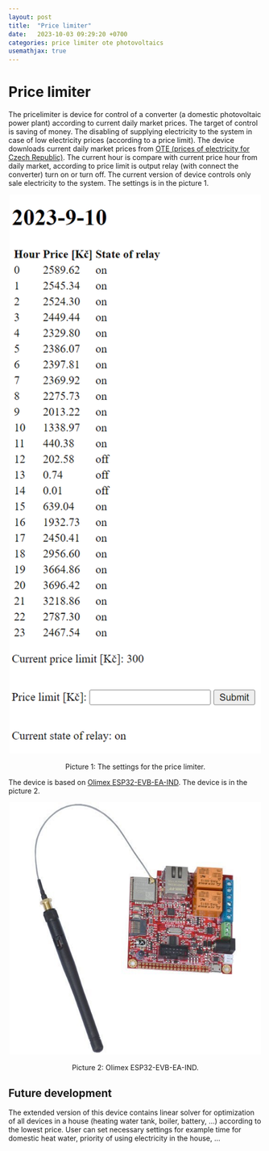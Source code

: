 ```yaml
---
layout: post
title:  "Price limiter"
date:   2023-10-03 09:29:20 +0700
categories: price limiter ote photovoltaics
usemathjax: true
---
```


# Price limiter

The pricelimiter is device for control of a converter (a domestic photovoltaic power plant) according to current daily market prices. The target of control is saving of money. The disabling of supplying electricity to the system in case of low electricity prices (according to a price limit). The device downloads current daily market prices from [OTE (prices of electricity for Czech Republic)](https://www.ote-cr.cz/cs/kratkodobe-trhy/elektrina/denni-trh). The current hour is compare with current price hour from daily market, according to price limit is output relay (with connect the converter) turn on or turn off. The current version of device controls only sale electricity to the system. The settings is in the picture 1.

<p align="center">
<img src="/assets/img/posts/price-limiter/screenshot-price-limiter.png" width="500px" alt="The settings for the price limiter.">
</p>
<p align="center">
Picture 1: The settings for the price limiter.
</p>

The device is based on [Olimex ESP32-EVB-EA-IND](https://www.olimex.com/Products/IoT/ESP32/ESP32-EVB/open-source-hardware). The device is in the picture 2.

<p align="center">
<img src="/assets/img/posts/price-limiter/olimex-esp32-evb-ea.png" width="500px" alt="Olimex ESP32-EVB-EA-IND.">
</p>
<p align="center">
Picture 2: Olimex ESP32-EVB-EA-IND.
</p>

## Future development

The extended version of this device contains linear solver for optimization of all devices in a house (heating water tank, boiler, battery, …) according to the lowest price. User can set necessary settings for example time for domestic heat water, priority of using electricity in the house, …


